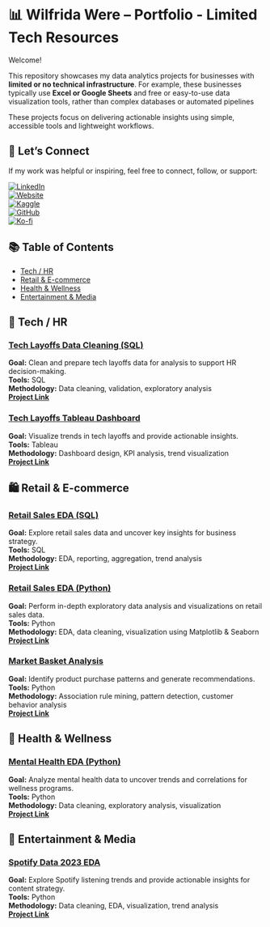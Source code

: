 # 📊 Wilfrida Were – Portfolio - Limited Tech Resources

Welcome!  

This repository showcases my data analytics projects for businesses with **limited or no technical infrastructure**. For example, these businesses typically use **Excel or Google Sheets** and free or easy-to-use data visualization tools, rather than complex databases or automated pipelines

These projects focus on delivering actionable insights using simple, accessible tools and lightweight workflows. 

## 🔗 Let’s Connect  

If my work was helpful or inspiring, feel free to connect, follow, or support:  

[![LinkedIn](https://img.shields.io/badge/LinkedIn-Connect-blue?style=flat&logo=linkedin)](https://linkedin.com/in/wilfridawere/)  
[![Website](https://img.shields.io/badge/Website-Visit-orange?style=flat&logo=google-chrome)](https://www.wilfridawere.com/)  
[![Kaggle](https://img.shields.io/badge/Kaggle-Follow-blue?style=flat&logo=kaggle)](https://kaggle.com/wilfridawere)  
[![GitHub](https://img.shields.io/badge/GitHub-Projects-black?style=flat&logo=github)](https://github.com/Wilfrida-Were)  
[![Ko-fi](https://img.shields.io/badge/Ko--fi-Support-red?style=flat&logo=ko-fi)](https://ko-fi.com/wilfridawere/) 

## 📚 Table of Contents
- [Tech / HR](#tech-hr)
- [Retail & E-commerce](#retail-e-commerce)
- [Health & Wellness](#health-wellness)
- [Entertainment & Media](#entertainment-media)

<a name="tech-hr"></a>
## 💼 Tech / HR

### **[Tech Layoffs Data Cleaning (SQL)](https://github.com/Wilfrida-Were/Tech-Layoffs-Data-Cleaning-in-SQL/blob/main/README.md)**
**Goal:** Clean and prepare tech layoffs data for analysis to support HR decision-making.  
**Tools:** SQL  
**Methodology:** Data cleaning, validation, exploratory analysis  
**[Project Link](https://github.com/Wilfrida-Were/Tech-Layoffs-Data-Cleaning-in-SQL/blob/main/README.md)**

### **[Tech Layoffs Tableau Dashboard](https://github.com/Wilfrida-Were/Tech-Layoffs-Data-Cleaning-in-SQL/blob/main/README.md)**
**Goal:** Visualize trends in tech layoffs and provide actionable insights.  
**Tools:** Tableau  
**Methodology:** Dashboard design, KPI analysis, trend visualization  
**[Project Link](https://github.com/Wilfrida-Were/Tech-Layoffs-Data-Cleaning-in-SQL/blob/main/README.md)**


<a name="retail-e-commerce"></a>
## 🛍️ Retail & E-commerce

### **[Retail Sales EDA (SQL)](https://github.com/Wilfrida-Were/Retail-Sales-EDA-in-SQL/blob/main/README.md)**
**Goal:** Explore retail sales data and uncover key insights for business strategy.  
**Tools:** SQL  
**Methodology:** EDA, reporting, aggregation, trend analysis  
**[Project Link](https://github.com/Wilfrida-Were/Retail-Sales-EDA-in-SQL/blob/main/README.md)**  

### **[Retail Sales EDA (Python)](https://github.com/Wilfrida-Were/Retail-Sales-EDA-in-Python/blob/main/README.md)**
**Goal:** Perform in-depth exploratory data analysis and visualizations on retail sales data.  
**Tools:** Python  
**Methodology:** EDA, data cleaning, visualization using Matplotlib & Seaborn  
**[Project Link](https://github.com/Wilfrida-Were/Retail-Sales-EDA-in-Python/blob/main/README.md)** 

### **[Market Basket Analysis](https://github.com/Wilfrida-Were/Market-Basket-Analysis/blob/main/README.md)**
**Goal:** Identify product purchase patterns and generate recommendations.  
**Tools:** Python  
**Methodology:** Association rule mining, pattern detection, customer behavior analysis  
**[Project Link](https://github.com/Wilfrida-Were/Market-Basket-Analysis/blob/main/README.md)**


<a name="health-wellness"></a>
## 🧠 Health & Wellness

### **[Mental Health EDA (Python)](https://github.com/Wilfrida-Were/Mental-Health-EDA/blob/main/README.md)**
**Goal:** Analyze mental health data to uncover trends and correlations for wellness programs.  
**Tools:** Python  
**Methodology:** Data cleaning, exploratory analysis, visualization  
**[Project Link](https://github.com/Wilfrida-Were/Mental-Health-EDA/blob/main/README.md)**


<a name="entertainment-media"></a>
## 🎵 Entertainment & Media

### **[Spotify Data 2023 EDA](https://github.com/Wilfrida-Were/Spotify-data-2023-EDA/blob/main/README.md)**
**Goal:** Explore Spotify listening trends and provide actionable insights for content strategy.  
**Tools:** Python  
**Methodology:** Data cleaning, EDA, visualization, trend analysis  
**[Project Link](https://github.com/Wilfrida-Were/Spotify-data-2023-EDA/blob/main/README.md)** 

 


